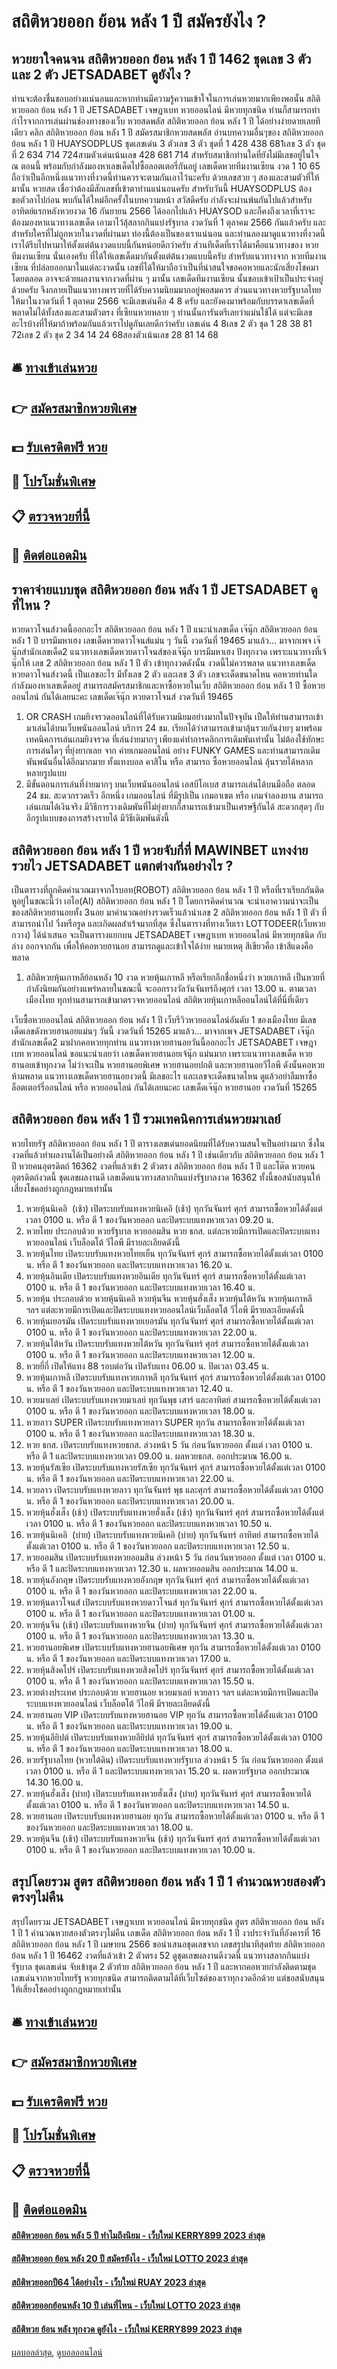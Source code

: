 # สถิติหวยออก ย้อน หลัง 1 ปี สมัครยังไง ?
## หวยยาใจคนจน สถิติหวยออก ย้อน หลัง 1 ปี 1462 ชุดเลข 3 ตัว และ 2 ตัว JETSADABET ดูยังไง ?
ท่านจะต้องชื่นชอบอย่างแน่นอนและหากท่านมีความรู้ความเข้าใจในการเล่นหวยมากเพียงพอนั้น สถิติหวยออก ย้อน หลัง 1 ปี JETSADABET เจษฎาเบท หวยออนไลน์ มีหวยทุกชนิด ท่านก็สามารถทำกำไรจากการเล่นผ่านช่องทางของเว็บ หวยสดพลัส สถิติหวยออก ย้อน หลัง 1 ปี ได้อย่างง่ายดายเลยทีเดียว คลิก สถิติหวยออก ย้อน หลัง 1 ปี สมัครสมาชิกหวยสดพลัส
อ่านบทความอื่นๆของ สถิติหวยออก ย้อน หลัง 1 ปี HUAYSODPLUS
ชุดเลขเด่น 3 ตัวเลข 3 ตัว ชุดที่ 1 428 438 681เลข 3 ตัว ชุดที่ 2 634 714 724สามตัวเด่นเน้นเลข 428 681 714
สำหรับสมาชิกท่านใดที่ยังไม่มีเลขอยู่ในใจ ณ ตอนนี้ พร้อมกับกำลังมองหาเลขเด็ดไปซื้อลอตเตอรี่กันอยู่ เลขเด็ดหวยทีมงานเซียน งวด 1 10 65 ถือว่าเป็นอีกหนึ่งแนวทางที่งวดนี้ท่านควรจะตามกันเอาไว้นะครับ ด้วยเลขสวย ๆ สองและสามตัวที่ให้มานั้น หวยสด เชื่อว่าต้องมีสักเลขที่เข้าตาท่านแน่นอนครับ สำหรับวันนี้ HUAYSODPLUS ต้องขอตัวลาไปก่อน พบกันได้ใหม่อีกครั้งในบทความหน้า สวัสดีครับ
กำลังจะผ่านพ้นกันไปแล้วสำหรับอาทิตย์แรกหลังหวยงวด 16 กันยายน 2566 ได้ออกไปแล้ว HUAYSOD และก็คงถึงเวลาที่เราจะต้องมองหาแนวทางเลขเด็ด เอามาไว้ลุ้สลากกินแบ่งรัฐบาล งวดวันที่ 1 ตุลาคม 2566 กันแล้วครับ และสำหรับใครที่ไม่ถูกหวยในงวดที่ผ่านมา ท่องนี้ต้องเป็นของเราแน่นอน และท่านลองมาดูแนวทางที่งวดนี้ เราได้รีบไปหามาให้ตั้งแต่ต้นงวดแบบนี้กันหน่อยดีกว่าครับ ส่วนทีเด็ดที่เราได้มาคือแนวทางของ หวยทีมงานเซียน นั่นเองครับ ที่ได้ให้เลขเด็ดมากันตั้งแต่ต้นงวดแบบนี้ครับ
สำหรับแนวทางจาก หวยทีมงานเซียน ที่ปล่อยออกมาในแต่ละงวดนั้น เลขที่ได้ให้มาถือว่าเป็นที่น่าสนใจขอคอหวยและนักเสี่ยงโชคมาโดยตลอด อาจจะด้วยผลงานจากงวดที่ผ่าน ๆ มานั้น เลขเด็ดทีมงานเซียน นั้นชอบเข้าเป้าเป็นประจำอยู่ด้วยครับ จึงกลายเป็นแนวทางพารวยที่ได้รับความนิยมมากอยู่พอสมควร ส่วนแนวทางหวยรัฐบาลไทยให้มาในงวดวันที่ 1 ตุลาคม 2566 จะมีเลขเด่นคือ 4 8 ครับ และยังคงมาพร้อมกับบรรดาเลขเด็ดที่พลาดไม่ได้ทั้งสองและสามตัวตรง ที่เซียนหวยหลาย ๆ ท่านนั้นการันตรีเลยว่าแม่นใช้ได้ แต่จะมีเลขอะไรบ้างที่ให้มาถ้าพร้อมกันแล้วเราไปดูกันเลยดีกว่าครับ
เลขเด่น 4 8เลข 2 ตัว ชุด 1 28 38 81 72เลข 2 ตัว ชุด 2 34 14 24 68สองตัวเน้นเลข 28 81 14 68

## 🛎 [ทางเข้าเล่นหวย](https://bit.ly/3BG5bNw)
## 👉 [สมัครสมาชิกหวยพิเศษ](https://bit.ly/3BG5bNw)
## 💵 [รับเครดิตฟรี หวย](https://bit.ly/3C3mvgS)
## 👑 [โปรโมชั่นพิเศษ](https://bit.ly/3C3mvgS)
## 📋 [ตรวจหวยที่นี้](https://bit.ly/3C3mvgS)
## 📱 [ติดต่อแอดมิน](https://bit.ly/3C3mvgS)

## ราคาจ่ายแบบชุด สถิติหวยออก ย้อน หลัง 1 ปี JETSADABET ดูที่ไหน ?
หวยดาวโจนส์งวดนี้ออกอะไร สถิติหวยออก ย้อน หลัง 1 ปี แนะนำเลขเด็ด เจ๊นุ๊ก สถิติหวยออก ย้อน หลัง 1 ปี บารมีมหาเฮง เลขเด็ดหวยดาวโจนส์แม่น ๆ วันนี้ งวดวันที่ 19465 มาแล้ว… มาจากเพจ เจ๊นุ๊กสำนักเลขเด็ด2 แนวทางเลขเด็ดหวยดาวโจนส์ของเจ๊นุ๊ก บารมีมหาเฮง ปังทุกงวด เพราะแนวทางที่เจ้นุ๊กให้ เลข 2 สถิติหวยออก ย้อน หลัง 1 ปี ตัว เข้าทุกงวดดังนั้น งวดนี้ไม่ควรพลาด แนวทางเลขเด็ดหวยดาวโจนส์งวดนี้ เป็นเลขอะไร มีทั้งเลข 2 ตัว และเลข 3 ตัว เลขจะเด็ดขนาดไหน คอหวยท่านใดกำลังมองหาเลขเด็ดอยู่ สามารถสมัครสมาชิกและหาซื้อหวยในเว็บ สถิติหวยออก ย้อน หลัง 1 ปี ซื้อหวยออนไลน์ กันได้เลยนะคะ
เลขเด็ดเจ๊นุ๊ก หวยดาวโจนส์ งวดวันที่ 19465
1. OR CRASH เกมยิงจรวดออนไลน์ที่ได้รับความนิยมอย่างมากในปัจจุบัน เปืดให้ท่านสามารถเข้ามาเล่นได้บนเว็บพนันออนไลน์ บริการ 24 ชม. เรียกได้ว่าสามารถเข้ามาลุ้นรวยกันง่ายๆ มาพร้อมเทคนิคการเล่นเกมยิงจรวด ที่เล่นง่ายมากๆ เพียงแค่ทำการคลิกการเดิมพันเท่านั้น ไม่ต้องใช้ทักษะการเล่นใดๆ ที่ยุ่งยากเลย จาก ค่ายเกมออนไลน์ อย่าง FUNKY GAMES และท่านสามารถเดิมพันพนันอื่นได้อีกมากมาย ทั้งแทงบอล คาสิโน หรือ สามารถ ซื้อหวยออนไลน์ ลุ้นรวยได้หลากหลายรูปแบบ
2. มีขั้นตอนการเล่นที่ง่ายมากๆ บนเว็บพนันออนไลน์ เอสบีโอเบส สามารถเล่นได้บนมือถือ ตลอด 24 ชม. สะดวกรวดเร็ว อีกหนึ่ง เกมออนไลน์ ที่มีรูปเป็น เกมอาเขต หรือ เกมจำลองยาน สามารถเล่นเกมได้เงินจริง มีวิธีการวางเดิมพันที่ไม่ยุ่งยากก็สามารถเข้ามาเป็นเศรษฐีกันได้ สะดวกสุดๆ กับ อีกรูปแบบของการสร้างรายได้ มีวิธีเดิมพันดังนี้

## สถิติหวยออก ย้อน หลัง 1 ปี หวยจับกี่ที่ MAWINBET แทงง่าย รวยไว JETSADABET แตกต่างกันอย่างไร ?
เป็นตารางที่ถูกคิดคำนวณมาจากโรบอท(ROBOT) สถิติหวยออก ย้อน หลัง 1 ปี หรือที่เราเรียกกันติดหูอยู่ในขณะนี้ว่า เอไอ(AI) สถิติหวยออก ย้อน หลัง 1 ปี โดยการคิดคำนวณ จะนำเอาความน่าจะเป็นของสถิติหวยฮานอยทั้ง 3นอย มาคำนวณอย่างรวดเร็วแล้วนำเลข 2 สถิติหวยออก ย้อน หลัง 1 ปี ตัว ที่สามารถนำไป วิ่งหรือรูด และเกิดผลสำเร้จมากที่สุด ซึ่งในตารางที่ทางเว็บเรา LOTTODEER(เว็บหวยกวาง) ได้นำเสนอ จะเป็นตารางแยกบน JETSADABET เจษฎาเบท หวยออนไลน์ มีหวยทุกชนิด กับ ล่าง ออกจากกัน เพื่อให้คอหวยฮานอย สามารถดูและเข้าใจได้ง่าย
หมายเหตุ สีเขียวคือ เข้าสีแดงคือ พลาด
1. สถิติหวยหุ้นเกาหลีย้อนหลัง 10 งวด หวยหุ้นเกาหลี หรือเรียกอีกชื่อหนึ่งว่า หวยเกาหลี เป็นหวยที่กำลังนิยมกันอย่างแพร่หลายในขณะนี้ จะออกรางวัลวันจันทร์ถึงศุกร์ เวลา 13.00 น. ตามเวลาเมืองไทย ทุกท่านสามารถเข้ามาตรวจหวยออนไลน์ สถิติหวยหุ้นเกาหลีออนไลน์ได้ที่นี่ที่เดียว

เว็บซื้อหวยออนไลน์ สถิติหวยออก ย้อน หลัง 1 ปี เว็บรีวิวหวยออนไลน์อันดับ 1 ของเมืองไทย มีเลขเด็ดเลขดังหวยฮานอยแม่นๆ วันนี้ งวดวันที่ 15265 มาแล้ว… มาจากเพจ JETSADABET เจ๊นุ๊กสำนักเลขเด็ด2 มาฝากคอหวยทุกท่าน แนวทางหวยฮานอยวันนี้ออกอะไร JETSADABET เจษฎาเบท หวยออนไลน์ ขอแนะนำเลยว่า เลขเด็ดหวยฮานอยเจ้นุ๊ก แม่นมาก เพราะแนวทางเลขเด็ด หวยฮานอยเข้าทุกงวด ไม่ว่าจะเป็น หวยฮานอยพิเศษ หวยฮานอยปกติ และหวยฮานอยวีไอพี ดังนั้นคอหวยห้ามพลาด แนวทางเลขเด็ดหวยฮานอยงวดนี้ มีเลขอะไร และเลขจะเด็ดขนาดไหน ดูแล้วอย่าลืมหาซื้อ ล็อตเตอร์รี่ออนไลน์ หรือ หวยออนไลน์ กันได้เลยนะคะ
เลขเด็ดเจ๊นุ๊ก หวยฮานอย งวดวันที่ 15265

## สถิติหวยออก ย้อน หลัง 1 ปี รวมเทคนิคการเล่นหวยมาเลย์
หวยไทยรัฐ สถิติหวยออก ย้อน หลัง 1 ปี ตารางเลขเด่นยอดนิยมที่ได้รับความสนใจเป็นอย่างมาก ซึ่งในงวดที่แล้วทำผลงานได้เป็นอย่างดี สถิติหวยออก ย้อน หลัง 1 ปี เช่นเดียวกับ สถิติหวยออก ย้อน หลัง 1 ปี หวยคนอุตรดิตถ์ 16362 งวดที่แล้วเข้า 2 ตัวตรง สถิติหวยออก ย้อน หลัง 1 ปี และโต๊ด หวยคนอุตรดิตถ์งวดนี้ ชุดเลขผลงานดี เลขเด็ดแนวทางสลากกินแบ่งรัฐบาลงวด 16362 ทั้งนี้ขอสนับสนุนให้เสี่ยงโชคอย่างถูกกฎหมายเท่านั้น
1. หวยหุ้นนิเคอิ  (เช้า) เปิดระบบรับแทงหวยนิเคอิ (เช้า) ทุกวันจันทร์ ศุกร์ สามารถซื้อหวยได้ตั้งแต่เวลา 0100 น. หรือ ตี 1 ของวันหวยออก และปิดระบบแทงหวยเวลา 09.20 น.
2. หวยไทย ประกอบด้วย หวยรัฐบาล หวยออมสิน หวย ธกส. แต่ละหวยมีการเปิดและปิดระบบแทงหวยออนไลน์ เว็บล็อตโต้ วีไอพี มีรายละเอียดดังนี้
3. หวยหุ้นไทย เปิดระบบรับแทงหวยไทยเย็น ทุกวันจันทร์ ศุกร์ สามารถซื้อหวยได้ตั้งแต่เวลา 0100 น. หรือ ตี 1 ของวันหวยออก และปิดระบบแทงหวยเวลา 16.20 น.
4. หวยหุ้นอินเดีย เปิดระบบรับแทงหวยอินเดีย ทุกวันจันทร์ ศุกร์ สามารถซื้อหวยได้ตั้งแต่เวลา 0100 น. หรือ ตี 1 ของวันหวยออก และปิดระบบแทงหวยเวลา 16.40 น.
5. หวยหุ้น ประกอบด้วย หวยหุ้นนิเคอิ หวยหุ้นจีน หวยหุ้นฮั่งเส็ง หวยหุ้นไต้หวัน หวยหุ้นเกาหลี ฯลฯ แต่ละหวยมีการเปิดและปิดระบบแทงหวยออนไลน์เว็บล็อตโต้ วีไอพี มีรายละเอียดดังนี้
6. หวยหุ้นเยอรมัน เปิดระบบรับแทงหวยเยอรมัน ทุกวันจันทร์ ศุกร์ สามารถซื้อหวยได้ตั้งแต่เวลา 0100 น. หรือ ตี 1 ของวันหวยออก และปิดระบบแทงหวยเวลา 22.00 น.
7. หวยหุ้นไต้หวัน เปิดระบบรับแทงหวยไต้หวัน ทุกวันจันทร์ ศุกร์ สามารถซื้อหวยได้ตั้งแต่เวลา 0100 น. หรือ ตี 1 ของวันหวยออก และปิดระบบแทงหวยเวลา 12.00 น.
8. หวยยี่กี่ เปิดให้แทง 88 รอบต่อวัน เปิดรับแทง 06.00 น. ปิดเวลา 03.45 น.
9. หวยหุ้นเกาหลี เปิดระบบรับแทงหวยเกาหลี ทุกวันจันทร์ ศุกร์ สามารถซื้อหวยได้ตั้งแต่เวลา 0100 น. หรือ ตี 1 ของวันหวยออก และปิดระบบแทงหวยเวลา 12.40 น.
10. หวยมาเลย์ เปิดระบบรับแทงหวยมาเลย์ ทุกวันพุธ เสาร์ และอาทิตย์ สามารถซื้อหวยได้ตั้งแต่เวลา 0100 น. หรือ ตี 1 ของวันหวยออก และปิดระบบแทงหวยเวลา 18.00 น.
11. หวยลาว SUPER เปิดระบบรับแทงหวยลาว SUPER ทุกวัน สามารถซื้อหวยได้ตั้งแต่เวลา 0100 น. หรือ ตี 1 ของวันหวยออก และปิดระบบแทงหวยเวลา 18.30 น.
12. หวย ธกส. เปิดระบบรับแทงหวยธกส. ล่วงหน้า 5 วัน ก่อนวันหวยออก ตั้งแต่ เวลา 0100 น. หรือ ตี 1 และปิดระบบแทงหวยเวลา 09.00 น. ผลหวยธกส. ออกประมาณ 16.00 น.
13. หวยหุ้นรัสเซีย เปิดระบบรับแทงหวยรัสเซีย ทุกวันจันทร์ ศุกร์ สามารถซื้อหวยได้ตั้งแต่เวลา 0100 น. หรือ ตี 1 ของวันหวยออก และปิดระบบแทงหวยเวลา 22.00 น.
14. หวยลาว เปิดระบบรับแทงหวยลาว ทุกวันจันทร์ พุธ และศุกร์ สามารถซื้อหวยได้ตั้งแต่เวลา 0100 น. หรือ ตี 1 ของวันหวยออก และปิดระบบแทงหวยเวลา 20.00 น.
15. หวยหุ้นฮั่งเส็ง (เช้า) เปิดระบบรับแทงหวยฮั่งเส็ง (เช้า) ทุกวันจันทร์ ศุกร์ สามารถซื้อหวยได้ตั้งแต่เวลา 0100 น. หรือ ตี 1 ของวันหวยออก และปิดระบบแทงหวยเวลา 10.50 น.
16. หวยหุ้นนิเคอิ  (บ่าย) เปิดระบบรับแทงหวยนิเคอิ (บ่าย) ทุกวันจันทร์ อาทิตย์ สามารถซื้อหวยได้ตั้งแต่เวลา 0100 น. หรือ ตี 1 ของวันหวยออก และปิดระบบแทงหวยเวลา 12.50 น.
17. หวยออมสิน เปิดระบบรับแทงหวยออมสิน ล่วงหน้า 5 วัน ก่อนวันหวยออก ตั้งแต่ เวลา 0100 น. หรือ ตี 1 และปิดระบบแทงหวยเวลา 12.30 น. ผลหวยออมสิน ออกประมาณ 14.00 น.
18. หวยหุ้นอังกฤษ เปิดระบบรับแทงหวยอังกฤษ ทุกวันจันทร์ ศุกร์ สามารถซื้อหวยได้ตั้งแต่เวลา 0100 น. หรือ ตี 1 ของวันหวยออก และปิดระบบแทงหวยเวลา 22.00 น.
19. หวยหุ้นดาวโจนส์ เปิดระบบรับแทงหวยดาวโจนส์ ทุกวันจันทร์ ศุกร์ สามารถซื้อหวยได้ตั้งแต่เวลา 0100 น. หรือ ตี 1 ของวันหวยออก และปิดระบบแทงหวยเวลา 01.00 น.
20. หวยหุ้นจีน (เช้า) เปิดระบบรับแทงหวยจีน (บ่าย) ทุกวันจันทร์ ศุกร์ สามารถซื้อหวยได้ตั้งแต่เวลา 0100 น. หรือ ตี 1 ของวันหวยออก และปิดระบบแทงหวยเวลา 13.30 น.
21. หวยฮานอยพิเศษ เปิดระบบรับแทงหวยฮานอยพิเศษ ทุกวัน สามารถซื้อหวยได้ตั้งแต่เวลา 0100 น. หรือ ตี 1 ของวันหวยออก และปิดระบบแทงหวยเวลา 17.00 น.
22. หวยหุ้นสิงคโปร์ เปิดระบบรับแทงหวยสิงคโปร์ ทุกวันจันทร์ ศุกร์ สามารถซื้อหวยได้ตั้งแต่เวลา 0100 น. หรือ ตี 1 ของวันหวยออก และปิดระบบแทงหวยเวลา 15.50 น.
23. หวยต่างประเทศ ประกอบด้วย หวยฮานอย หวยมาเลย์ หวยลาว ฯลฯ แต่ละหวยมีการเปิดและปิดระบบแทงหวยออนไลน์ เว็บล็อตโต้ วีไอพี มีรายละเอียดดังนี้
24. หวยฮานอย VIP เปิดระบบรับแทงหวยฮานอย VIP ทุกวัน สามารถซื้อหวยได้ตั้งแต่เวลา 0100 น. หรือ ตี 1 ของวันหวยออก และปิดระบบแทงหวยเวลา 19.00 น.
25. หวยหุ้นอียิปต์ เปิดระบบรับแทงหวยอียิปต์ ทุกวันจันทร์ ศุกร์ สามารถซื้อหวยได้ตั้งแต่เวลา 0100 น. หรือ ตี 1 ของวันหวยออก และปิดระบบแทงหวยเวลา 18.00 น.
26. หวยรัฐบาลไทย (หวยใต้ดิน) เปิดระบบรับแทงหวยรัฐบาล ล่วงหน้า 5 วัน ก่อนวันหวยออก ตั้งแต่ เวลา 0100 น. หรือ ตี 1 และปิดระบบแทงหวยเวลา 15.20 น. ผลหวยรัฐบาล ออกประมาณ 14.30 16.00 น.
27. หวยหุ้นฮั่งเส็ง (บ่าย) เปิดระบบรับแทงหวยฮั่งเส็ง (บ่าย) ทุกวันจันทร์ ศุกร์ สามารถซื้อหวยได้ตั้งแต่เวลา 0100 น. หรือ ตี 1 ของวันหวยออก และปิดระบบแทงหวยเวลา 14.50 น.
28. หวยฮานอย เปิดระบบรับแทงหวยฮานอย ทุกวัน สามารถซื้อหวยได้ตั้งแต่เวลา 0100 น. หรือ ตี 1 ของวันหวยออก และปิดระบบแทงหวยเวลา 18.00 น.
29. หวยหุ้นจีน (เช้า) เปิดระบบรับแทงหวยจีน (เช้า) ทุกวันจันทร์ ศุกร์ สามารถซื้อหวยได้ตั้งแต่เวลา 0100 น. หรือ ตี 1 ของวันหวยออก และปิดระบบแทงหวยเวลา 10.00 น.

## สรุปโดยรวม สูตร สถิติหวยออก ย้อน หลัง 1 ปี 1 คำนวณหวยสองตัวตรงๆไม่คืน
สรุปโดยรวม JETSADABET เจษฎาเบท หวยออนไลน์ มีหวยทุกชนิด สูตร สถิติหวยออก ย้อน หลัง 1 ปี 1 คำนวณหวยสองตัวตรงๆไม่คืน เลขเด็ด สถิติหวยออก ย้อน หลัง 1 ปี งวประจำวันที่อังคารที่ 16 สถิติหวยออก ย้อน หลัง 1 ปี เมษายน 2566 ขอนำเสนอชุดเลขจาก เลขสรุปนาทีสุดท้าย สถิติหวยออก ย้อน หลัง 1 ปี 16462 งวดที่แล้วเข้า 2 ตัวตรง 52 ดูชุดเลขผลงานดีงวดนี้ แนวทางสลากกินแบ่งรัฐบาล ชุดเลขเด่น จับเข้าชุด 2 ตัวท้าย สถิติหวยออก ย้อน หลัง 1 ปี และหากคอหวยกำลังติดตามชุดเลขเด่นจากหวยไทยรัฐ หวยทุกชนิด สามารถติดตามได้ที่เว็บไซต์ของเราทุกงวดอีกด้วย แต่ขอสนับสนุนให้เสี่ยงโชคอย่างถูกกฎหมายเท่านั้น

## 🛎 [ทางเข้าเล่นหวย](https://bit.ly/3BG5bNw)
## 👉 [สมัครสมาชิกหวยพิเศษ](https://bit.ly/3BG5bNw)
## 💵 [รับเครดิตฟรี หวย](https://bit.ly/3C3mvgS)
## 👑 [โปรโมชั่นพิเศษ](https://bit.ly/3C3mvgS)
## 📋 [ตรวจหวยที่นี้](https://bit.ly/3C3mvgS)
## 📱 [ติดต่อแอดมิน](https://bit.ly/3C3mvgS)

#### [สถิติหวยออก ย้อน หลัง 5 ปี ทำไมถึงนิยม - เว็บใหม่ KERRY899 2023 ล่าสุด](https://atom.io/themes/สถิติหวยออก%20ย้อน%20หลัง%205%20ปี%20ทำไมถึงนิยม%20-%20เว็บใหม่%20kerry899%202023%20ล่าสุด)
#### [สถิติหวยออก ย้อน หลัง 20 ปี สมัครยังไง - เว็บใหม่ LOTTO 2023 ล่าสุด](https://atom.io/themes/สถิติหวยออก%20ย้อน%20หลัง%2020%20ปี%20สมัครยังไง%20-%20เว็บใหม่%20lotto%202023%20ล่าสุด)
#### [สถิติหวยออกปี64 ได้อย่างไร - เว็บใหม่ RUAY 2023 ล่าสุด](https://atom.io/themes/สถิติหวยออกปี64%20ได้อย่างไร%20-%20เว็บใหม่%20ruay%202023%20ล่าสุด)
#### [สถิติหวยออกย้อนหลัง 10 ปี เล่นที่ไหน - เว็บใหม่ LOTTO 2023 ล่าสุด](https://atom.io/themes/สถิติหวยออกย้อนหลัง%2010%20ปี%20เล่นที่ไหน%20-%20เว็บใหม่%20lotto%202023%20ล่าสุด)
#### [สถิติหวย ย้อน หลัง ทุกงวด ดูยังไง - เว็บใหม่ KERRY899 2023 ล่าสุด](https://atom.io/themes/สถิติหวย%20ย้อน%20หลัง%20ทุกงวด%20ดูยังไง%20-%20เว็บใหม่%20kerry899%202023%20ล่าสุด)

[ผลบอลล่าสุด](https://siamsport.tv "ผลบอลล่าสุด"), [ดูบอลออนไลน์](https://siamsport.tv/ดูบอลสด "ดูบอลออนไลน์")
